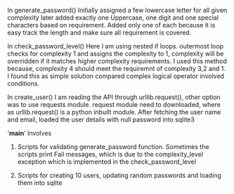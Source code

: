 In generate_password()
  Initially assigned a few lowercase letter for all given complexity
  later added exactly one Uppercase, one digit and  one special characters based on requirement.
  Added only one of each because it is easy track the length and make sure all requirement is covered.


In check_password_level()
Here I am using nested if loops.
outermost loop checks for complexity 1 and assigns the complexity to 1,
complexity will be overridden if it matches higher complexity requirements.
I used this method because, complexity 4 should meet the requiremnt of complexity 3,2 and 1.
I found this as simple solution compared complex logical operator involved conditions.

In create_user()
I am reading the API through urllib.request(), other option was to use requests module.
request module need to downloaded, where as urllib.request() is a python inbuilt module.
After fetching the user name and email, loaded the user details with null password into sqlite3

'__main__'
Involves

1. Scripts for validating generate_password function.
  Sometimes the scripts print Fail messages, which is due to the complexity_level
  exception which is implemented in the check_password_level

2. Scripts for creating 10 users, updating random passwords and loading them into sqlite 
